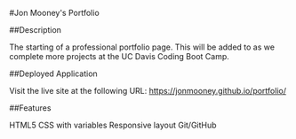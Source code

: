 #Jon Mooney's Portfolio

##Description

The starting of a professional portfolio page. This will be added to as we complete more projects at the UC Davis Coding Boot Camp. 

##Deployed Application

Visit the live site at the following URL:
<a href="https://jonmooney.github.io/portfolio/">https://jonmooney.github.io/portfolio/</a>

##Features

HTML5
CSS with variables
Responsive layout
Git/GitHub